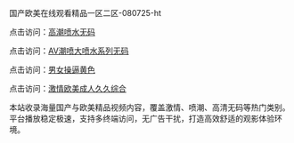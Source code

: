 国产欧美在线观看精品一区二区-080725-ht

点击访问：<a href="https://tfda.pages.dev/">高潮喷水无码</a>

点击访问：<a href="https://bsdf-5f5.pages.dev/">AV潮喷大喷水系列无码</a>

点击访问：<a href="https://cfad.pages.dev/">男女操逼黄色</a>

点击访问：<a href="https://gfd-5xg.pages.dev/">激情欧美成人久久综合</a>

本站收录海量国产与欧美精品视频内容，覆盖激情、喷潮、高清无码等热门类别。平台播放稳定极速，支持多终端访问，无广告干扰，打造高效舒适的观影体验环境。

<span style="display:none;">[Canonical link](）</span>
